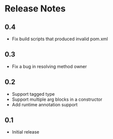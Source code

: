 Release Notes
====

## 0.4
- Fix build scripts that produced invalid pom.xml

## 0.3
- Fix a bug in resolving method owner

## 0.2
- Support tagged type
- Support multiple arg blocks in a constructor
- Add runtime annotation support

## 0.1
- Initial release
